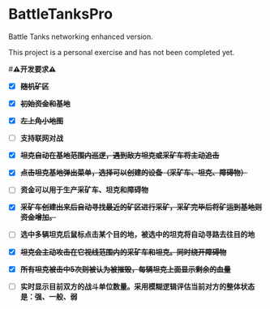 # BattleTanksPro
Battle Tanks networking enhanced version. 

This project is a personal exercise and has not been completed yet.



 #**⚠开发要求⚠**

- [x] ~~**随机矿区**~~

- [x] ~~**初始资金和基地**~~

- [x] ~~**左上角小地图**~~

- [ ] **支持联网对战**

- [x] ~~**坦克自动在基地范围内巡逻，遇到敌方坦克或采矿车将主动追击**~~

- [x] ~~**点击坦克基地弹出菜单，选择可以创建的设备（采矿车、坦克、障碍物）**~~

- [ ] **资金可以用于生产采矿车、坦克和障碍物**

- [x] ~~**采矿车创建出来后自动寻找最近的矿区进行采矿，采矿完毕后将矿运到基地则资金增加。**~~

- [ ] **选中多辆坦克后鼠标点击某个目的地，被选中的坦克将自动寻路去往目的地**

- [x] ~~**坦克会主动攻击在它视线范围内的采矿车和坦克。同时绕开障碍物**~~

- [x] ~~**所有坦克被击中5次则被认为被摧毁，每辆坦克上面显示剩余的血量**~~

- [ ] **实时显示目前双方的战斗单位数量。采用模糊逻辑评估当前对方的整体状态是：强、一般、弱**

